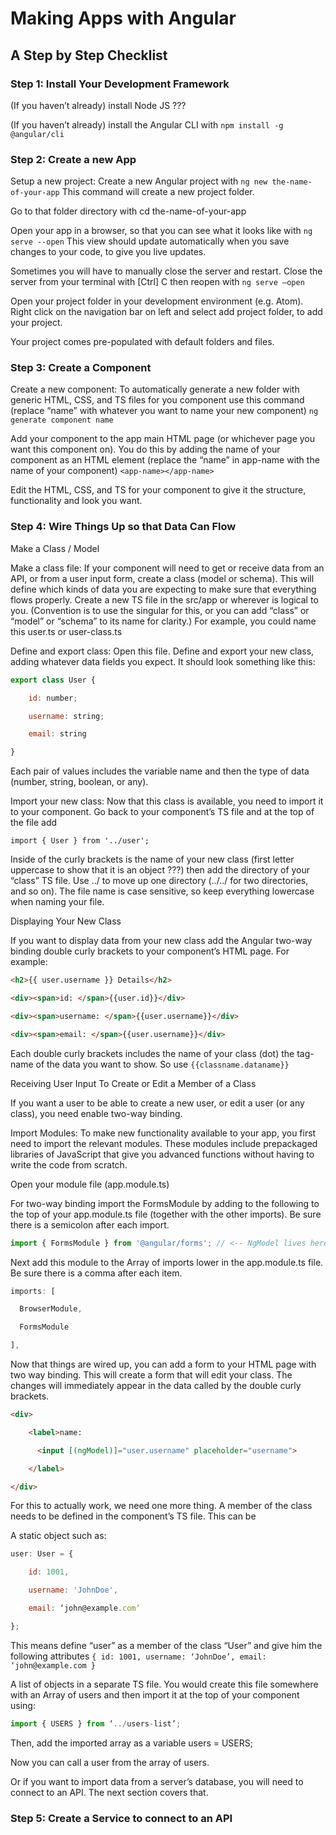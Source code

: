 # Making Apps with Angular 

## A Step by Step Checklist 

### Step 1: Install Your Development Framework 

(If you haven’t already) install Node JS ??? 

(If you haven’t already) install the Angular CLI with `npm install -g @angular/cli` 

### Step 2: Create a new App 

Setup a new project: Create a new Angular project with `ng new the-name-of-your-app` This command will create a new project folder. 

Go to that folder directory with cd the-name-of-your-app 

Open your app in a browser, so that you can see what it looks like with `ng serve --open` This view should update automatically when you save changes to your code, to give you live updates.  

Sometimes you will have to manually close the server and restart. Close the server from your terminal with [Ctrl] C then reopen with `ng serve –open` 

Open your project folder in your development environment (e.g. Atom). Right click on the navigation bar on left and select add project folder, to add your project. 

Your project comes pre-populated with default folders and files. 

### Step 3: Create a Component 

Create a new component: To automatically generate a new folder with generic HTML, CSS, and TS files for you component use this command (replace “name” with whatever you want to name your new component) `ng generate component name`  

Add your component to the app main HTML page (or whichever page you want this component on). You do this by adding the name of your component as an HTML element (replace the “name” in app-name with the name of your component) `<app-name></app-name>` 

Edit the HTML, CSS, and TS for your component to give it the structure, functionality and look you want. 

### Step 4: Wire Things Up so that Data Can Flow 

Make a Class / Model 

Make a class file: If your component will need to get or receive data from an API, or from a user input form, create a class (model or schema). This will define which kinds of data you are expecting to make sure that everything flows properly. Create a new TS file in the src/app or wherever is logical to you. (Convention is to use the singular for this, or you can add “class” or “model” or “schema” to its name for clarity.) For example, you could name this user.ts or user-class.ts 

Define and export class: Open this file. Define and export your new class, adding whatever data fields you expect. It should look something like this: 

```js
export class User { 

    id: number; 

    username: string; 

    email: string 

}
```

Each pair of values includes the variable name and then the type of data (number, string, boolean, or any). 

Import your new class: Now that this class is available, you need to import it to your component. Go back to your component’s TS file and at the top of the file add  

`import { User } from '../user';` 

Inside of the curly brackets is the name of your new class (first letter uppercase to show that it is an object ???) then add the directory of your “class” TS file. Use ../ to move up one directory (../../ for two directories, and so on). The file name is case sensitive, so keep everything lowercase when naming your file.  

Displaying Your New Class 

If you want to display data from your new class add the Angular two-way binding double curly brackets to your component’s HTML page. For example:

```HTML
<h2>{{ user.username }} Details</h2>  

<div><span>id: </span>{{user.id}}</div>  

<div><span>username: </span>{{user.username}}</div> 

<div><span>email: </span>{{user.username}}</div> 
```

Each double curly brackets includes the name of your class (dot) the tag-name of the data you want to show. So use `{{classname.dataname}}` 

Receiving User Input To Create or Edit a Member of a Class 

If you want a user to be able to create a new user, or edit a user (or any class), you need enable two-way binding. 

Import Modules: To make new functionality available to your app, you first need to import the relevant modules. These modules include prepackaged libraries of JavaScript that give you advanced functions without having to write the code from scratch. 

Open your module file (app.module.ts) 

For two-way binding import the FormsModule by adding to the following to the top of your app.module.ts file (together with the other imports). Be sure there is a semicolon after each import. 

```js
import { FormsModule } from '@angular/forms'; // <-- NgModel lives here 
```
Next add this module to the Array of imports lower in the app.module.ts file. Be sure there is a comma after each item. 
```js
imports: [ 

  BrowserModule, 

  FormsModule 

],
```

Now that things are wired up, you can add a form to your HTML page with two way binding. This will create a form that will edit your class. The changes will immediately appear in the data called by the double curly brackets. 

```HTML
<div> 

    <label>name: 

      <input [(ngModel)]="user.username" placeholder="username"> 

    </label> 

</div> 
```

For this to actually work, we need one more thing. A member of the class needs to be defined in the component’s TS file. This can be  

A static object such as:

```js
user: User = {  

    id: 1001,  

    username: 'JohnDoe', 

    email: ‘john@example.com’  

};
```

This means define “user” as a member of the class “User” and give him the following attributes `{ id: 1001, username: ‘JohnDoe’, email: ‘john@example.com }` 

A list of objects in a separate TS file. You would create this file somewhere with an Array of users and then import it at the top of your component using:  

```js
import { USERS } from ‘../users-list’; 
```

Then, add the imported array as a variable users = USERS; 

Now you can call a user from the array of users. 

Or if you want to import data from a server’s database, you will need to connect to an API. The next section covers that. 

### Step 5: Create a Service to connect to an API 
